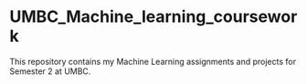 # UMBC_Machine_learning_coursework
This repository contains my Machine Learning assignments and projects for Semester 2 at UMBC.
